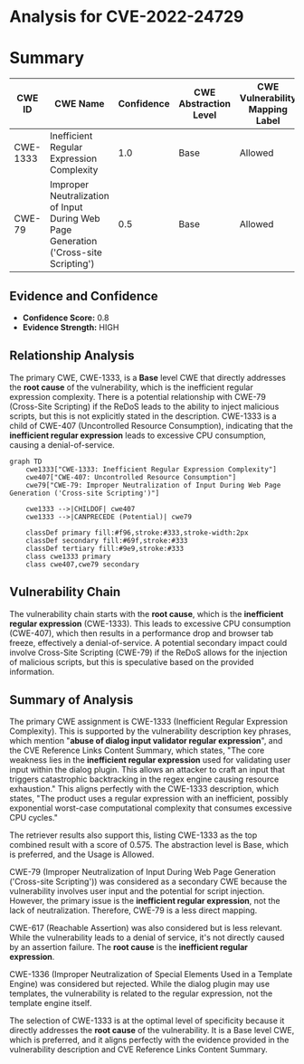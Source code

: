 # Analysis for CVE-2022-24729

# Summary
| CWE ID | CWE Name | Confidence | CWE Abstraction Level | CWE Vulnerability Mapping Label | CWE-Vulnerability Mapping Notes |
|---|---|---|---|---|---|
| CWE-1333 | Inefficient Regular Expression Complexity | 1.0 | Base | Allowed | Primary CWE |
| CWE-79 | Improper Neutralization of Input During Web Page Generation ('Cross-site Scripting') | 0.5 | Base | Allowed | Secondary CWE Candidate |

## Evidence and Confidence

*   **Confidence Score:** 0.8
*   **Evidence Strength:** HIGH

## Relationship Analysis
The primary CWE, CWE-1333, is a **Base** level CWE that directly addresses the **root cause** of the vulnerability, which is the inefficient regular expression complexity. There is a potential relationship with CWE-79 (Cross-Site Scripting) if the ReDoS leads to the ability to inject malicious scripts, but this is not explicitly stated in the description. CWE-1333 is a child of CWE-407 (Uncontrolled Resource Consumption), indicating that the **inefficient regular expression** leads to excessive CPU consumption, causing a denial-of-service.

```mermaid
graph TD
    cwe1333["CWE-1333: Inefficient Regular Expression Complexity"]
    cwe407["CWE-407: Uncontrolled Resource Consumption"]
    cwe79["CWE-79: Improper Neutralization of Input During Web Page Generation ('Cross-site Scripting')"]
    
    cwe1333 -->|CHILDOF| cwe407
    cwe1333 -->|CANPRECEDE (Potential)| cwe79
    
    classDef primary fill:#f96,stroke:#333,stroke-width:2px
    classDef secondary fill:#69f,stroke:#333
    classDef tertiary fill:#9e9,stroke:#333
    class cwe1333 primary
    class cwe407,cwe79 secondary
```

## Vulnerability Chain
The vulnerability chain starts with the **root cause**, which is the **inefficient regular expression** (CWE-1333). This leads to excessive CPU consumption (CWE-407), which then results in a performance drop and browser tab freeze, effectively a denial-of-service. A potential secondary impact could involve Cross-Site Scripting (CWE-79) if the ReDoS allows for the injection of malicious scripts, but this is speculative based on the provided information.

## Summary of Analysis
The primary CWE assignment is CWE-1333 (Inefficient Regular Expression Complexity). This is supported by the vulnerability description key phrases, which mention "**abuse of dialog input validator regular expression**", and the CVE Reference Links Content Summary, which states, "The core weakness lies in the **inefficient regular expression** used for validating user input within the dialog plugin. This allows an attacker to craft an input that triggers catastrophic backtracking in the regex engine causing resource exhaustion." This aligns perfectly with the CWE-1333 description, which states, "The product uses a regular expression with an inefficient, possibly exponential worst-case computational complexity that consumes excessive CPU cycles."

The retriever results also support this, listing CWE-1333 as the top combined result with a score of 0.575. The abstraction level is Base, which is preferred, and the Usage is Allowed.

CWE-79 (Improper Neutralization of Input During Web Page Generation ('Cross-site Scripting')) was considered as a secondary CWE because the vulnerability involves user input and the potential for script injection. However, the primary issue is the **inefficient regular expression**, not the lack of neutralization. Therefore, CWE-79 is a less direct mapping.

CWE-617 (Reachable Assertion) was also considered but is less relevant. While the vulnerability leads to a denial of service, it's not directly caused by an assertion failure. The **root cause** is the **inefficient regular expression**.

CWE-1336 (Improper Neutralization of Special Elements Used in a Template Engine) was considered but rejected. While the dialog plugin may use templates, the vulnerability is related to the regular expression, not the template engine itself.

The selection of CWE-1333 is at the optimal level of specificity because it directly addresses the **root cause** of the vulnerability. It is a Base level CWE, which is preferred, and it aligns perfectly with the evidence provided in the vulnerability description and CVE Reference Links Content Summary.